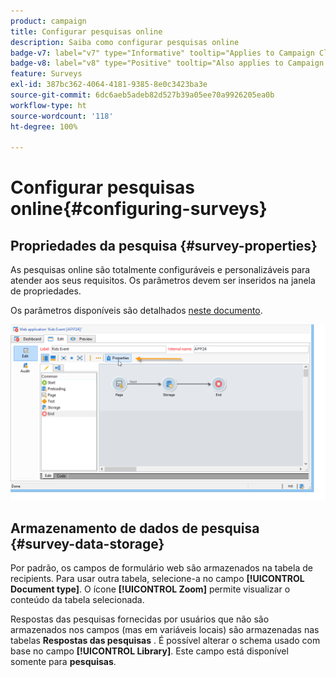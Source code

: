 ```yaml
---
product: campaign
title: Configurar pesquisas online
description: Saiba como configurar pesquisas online
badge-v7: label="v7" type="Informative" tooltip="Applies to Campaign Classic v7"
badge-v8: label="v8" type="Positive" tooltip="Also applies to Campaign v8"
feature: Surveys
exl-id: 387bc362-4064-4181-9385-8e0c3423ba3e
source-git-commit: 6dc6aeb5adeb82d527b39a05ee70a9926205ea0b
workflow-type: ht
source-wordcount: '118'
ht-degree: 100%

---
```


# Configurar pesquisas online{#configuring-surveys}



## Propriedades da pesquisa {#survey-properties}

As pesquisas online são totalmente configuráveis e personalizáveis para atender aos seus requisitos. Os parâmetros devem ser inseridos na janela de propriedades.

Os parâmetros disponíveis são detalhados [neste documento](../../web/using/defining-web-forms-properties.md).

![](assets/s_ncs_admin_survey_properties_general.png)

## Armazenamento de dados de pesquisa {#survey-data-storage}

Por padrão, os campos de formulário web são armazenados na tabela de recipients. Para usar outra tabela, selecione-a no campo **[!UICONTROL Document type]**. O ícone **[!UICONTROL Zoom]** permite visualizar o conteúdo da tabela selecionada.

Respostas das pesquisas fornecidas por usuários que não são armazenados nos campos (mas em variáveis locais) são armazenadas nas tabelas **Respostas das pesquisas** . É possível alterar o schema usado com base no campo **[!UICONTROL Library]**. Este campo está disponível somente para **pesquisas**.
